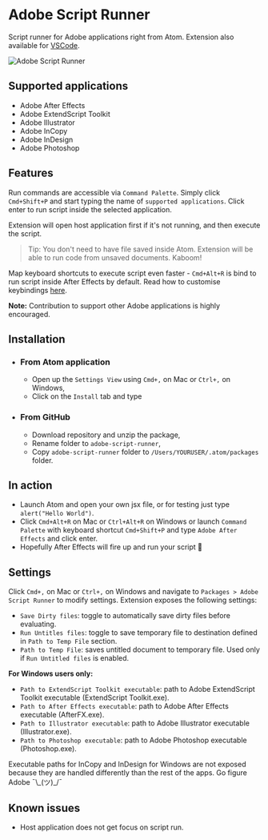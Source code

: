 # Adobe Script Runner

Script runner for Adobe applications right from Atom. Extension also available for [VSCode](https://marketplace.visualstudio.com/items?itemName=renderTom.adobe-script-runner).

![Adobe Script Runner](https://i.giphy.com/media/RkJJTeTth7HQdZjclG/source.gif)

## Supported applications

- Adobe After Effects
- Adobe ExtendScript Toolkit
- Adobe Illustrator
- Adobe InCopy
- Adobe InDesign
- Adobe Photoshop

## Features

Run commands are accessible via `Command Palette`. Simply click `Cmd+Shift+P` and start typing the name of `supported applications`. Click enter to run script inside the selected application.

Extension will open host application first if it's not running, and then execute the script.

> Tip: You don't need to have file saved inside Atom. Extension will be able to run code from unsaved documents. Kaboom!

Map keyboard shortcuts to execute script even faster - `Cmd+Alt+R` is bind to run script inside After Effects by default. Read how to customise keybindings [here](https://flight-manual.atom.io/using-atom/sections/basic-customization/#customizing-keybindings).

**Note:** Contribution to support other Adobe applications is highly encouraged.

## Installation

- ### From Atom application
  - Open up the `Settings View` using `Cmd+,` on Mac or `Ctrl+,` on Windows,
  - Click on the `Install` tab and type

- ### From GitHub
  - Download repository and unzip the package,
  - Rename folder to `adobe-script-runner`,
  - Copy `adobe-script-runner` folder to `/Users/YOURUSER/.atom/packages` folder.

## In action

- Launch Atom and open your own jsx file, or for testing just type `alert("Hello World")`.
- Click `Cmd+Alt+R` on Mac or `Ctrl+Alt+R` on Windows or launch `Command Palette` with keyboard shortcut `Cmd+Shift+P` and type `Adobe After Effects` and click enter.
- Hopefully After Effects will fire up and run your script 🙏

## Settings

Click `Cmd+,` on Mac or `Ctrl+,` on Windows and navigate to `Packages > Adobe Script Runner` to modify settings. Extension exposes the following settings:

- `Save Dirty files`: toggle to automatically save dirty files before evaluating.
- `Run Untitles files`: toggle to save temporary file to destination defined in `Path to Temp File` section.
- `Path to Temp File`: saves untitled document to temporary file. Used only if `Run Untitled files` is enabled.

**For Windows users only:**

- `Path to ExtendScript Toolkit executable`: path to Adobe ExtendScript Toolkit executable (ExtendScript Toolkit.exe).
- `Path to After Effects executable`: path to Adobe After Effects executable (AfterFX.exe).
- `Path to Illustrator executable`: path to Adobe Illustrator executable (Illustrator.exe).
- `Path to Photoshop executable`: path to Adobe Photoshop executable (Photoshop.exe).

Executable paths for InCopy and InDesign for Windows are not exposed because they are handled differently than the rest of the apps. Go figure Adobe ¯\\\_(ツ)\_/¯

## Known issues

- Host application does not get focus on script run.